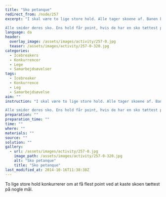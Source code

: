 ```yaml
---
title: "Sko petanque"
redirect_from: /node/257
excerpt: "I skal være to lige store hold. Alle tager skoene af. Banen består af fire rækker kegler. I rækken tættest på er der fire kegler. I rækken længst væk er der en kegle. Keglerne er opstillet som en pyramide. Jo længere væk rækken af kegler er, desto flere point giver keglerne. Rækken tættest på giver 5 point. Rækken længst væk giver 20 point.

Alle smider deres sko. Ens hold får point, hvis de har en sko tættest på en kegle. En sko kan sagtens være tættest på flere kegler."
language: da
header:
  overlay_image: /assets/images/activity/257-0.jpg
  teaser: /assets/images/activity/257-0-320.jpg
categories:
  - Icebreakers
  - Konkurrencer
  - Lege
  - Samarbejdsøvelser
tags:
  - Icebreaker
  - Konkurrence
  - Leg
  - Samarbejdsøvelse
aim: ""
instruction: "I skal være to lige store hold. Alle tager skoene af. Banen består af fire rækker kegler. I rækken tættest på er der fire kegler. I rækken længst væk er der en kegle. Keglerne er opstillet som en pyramide. Jo længere væk rækken af kegler er, desto flere point giver keglerne. Rækken tættest på giver 5 point. Rækken længst væk giver 20 point.

Alle smider deres sko. Ens hold får point, hvis de har en sko tættest på en kegle. En sko kan sagtens være tættest på flere kegler."
preparation: ""
preparation_time: ""
time: ""
where: ""
materials: ""
source: ""
solution: ""
gallery:
  - url: /assets/images/activity/257-0.jpg
    image_path: /assets/images/activity/257-0-320.jpg
    alt: "Sko petanque"
    title: "Sko petanque"
last_modified_at: 2014-10-16T11:38:38Z
---
```

To lige store hold konkurrerer om at få flest point ved at kaste skoen tættest på nogle mål.
